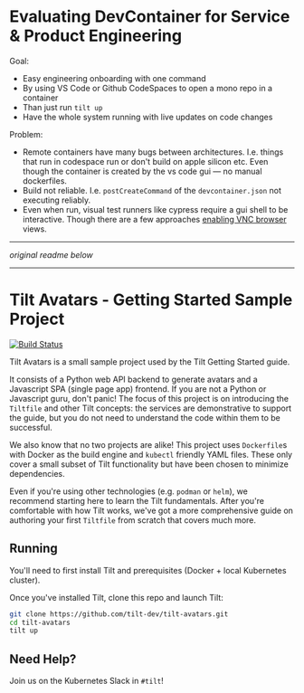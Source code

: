 # Evaluating DevContainer for Service & Product Engineering

Goal:

- Easy engineering onboarding with one command
- By using VS Code or Github CodeSpaces to open a mono repo in a container
- Than just run `tilt up`
- Have the whole system running with live updates on code changes

Problem:

- Remote containers have many bugs between architectures. I.e. things that run in codespace run or don't build on apple silicon etc. Even though the container is created by the vs code gui — no manual dockerfiles.
- Build not reliable. I.e. `postCreateCommand` of the `devcontainer.json` not executing reliably.
- Even when run, visual test runners like cypress require a gui shell to be interactive. Though there are a few approaches [enabling VNC browser](https://devopstar.com/2022/01/03/cypress-testing-in-devcontainers-and-github-codespaces) views.

---

<i>original readme below</i>

---

# Tilt Avatars - Getting Started Sample Project

[![Build Status](https://circleci.com/gh/tilt-dev/tilt-avatars/tree/main.svg?style=shield)](https://circleci.com/gh/tilt-dev/tilt-avatars)

Tilt Avatars is a small sample project used by the Tilt Getting Started guide.

It consists of a Python web API backend to generate avatars and a Javascript SPA (single page app) frontend.
If you are not a Python or Javascript guru, don't panic!
The focus of this project is on introducing the `Tiltfile` and other Tilt concepts: the services are demonstrative to support the guide, but you do not need to understand the code within them to be successful.

We also know that no two projects are alike!
This project uses `Dockerfile`s with Docker as the build engine and `kubectl` friendly YAML files.
These only cover a small subset of Tilt functionality but have been chosen to minimize dependencies.

Even if you're using other technologies (e.g. `podman` or `helm`), we recommend starting here to learn the Tilt fundamentals.
After you're comfortable with how Tilt works, we've got a more comprehensive guide on authoring your first `Tiltfile` from scratch that covers much more.

## Running

You'll need to first install Tilt and prerequisites (Docker + local Kubernetes cluster).

Once you've installed Tilt, clone this repo and launch Tilt:

```sh
git clone https://github.com/tilt-dev/tilt-avatars.git
cd tilt-avatars
tilt up
```

## Need Help?

Join us on the Kubernetes Slack in `#tilt`!
